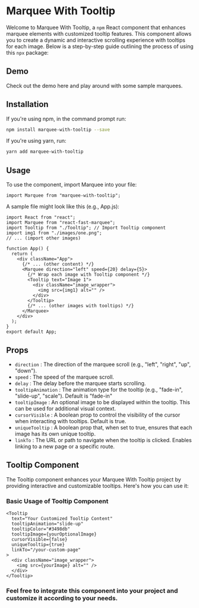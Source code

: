 # Marquee With Tooltip

Welcome to Marquee With Tooltip, a `npm` React component that enhances marquee elements with customized tooltip features. This component allows you to create a dynamic and interactive scrolling experience with tooltips for each image. Below is a step-by-step guide outlining the process of using this  `npx` package:
## Demo

Check out the demo here and play around with some sample marquees.

## Installation

If you're using npm, in the command prompt run:

```bash
npm install marquee-with-tooltip --save
```

If you're using yarn, run:

```bash
yarn add marquee-with-tooltip
```

## Usage

To use the component, import Marquee into your file:

```
import Marquee from "marquee-with-tooltip";
```
A sample file might look like this (e.g., App.js):

```
import React from "react";
import Marquee from "react-fast-marquee";
import Tooltip from "./Tooltip"; // Import Tooltip component
import img1 from "./images/one.png";
// ... (import other images)

function App() {
  return (
    <div className="App">
      {/* ... (other content) */}
      <Marquee direction="left" speed={20} delay={5}>
        {/* Wrap each image with Tooltip component */}
        <Tooltip text="Image 1">
          <div className="image_wrapper">
            <img src={img1} alt="" />
          </div>
        </Tooltip>
        {/* ... (other images with tooltips) */}
      </Marquee>
    </div>
  );
}
export default App;
```

## Props

- `direction` : The direction of the marquee scroll (e.g., "left", "right", "up", "down").
- `speed` : The speed of the marquee scroll.
- `delay` : The delay before the marquee starts scrolling.
- `tooltipAnimation` : The animation type for the tooltip (e.g., "fade-in", "slide-up", "scale"). Default is "fade-in"
- `tooltipImage` : An optional image to be displayed within the tooltip. This can be used for additional visual context.
- `cursorVisible` : A boolean prop to control the visibility of the cursor when interacting with tooltips. Default is true.
- `uniqueTooltip` : A boolean prop that, when set to true, ensures that each image has its own unique tooltip.
- `linkTo` : The URL or path to navigate when the tooltip is clicked. Enables linking to a new page or a specific route.

## Tooltip Component

The Tooltip component enhances your Marquee With Tooltip project by providing interactive and customizable tooltips. Here's how you can use it:

### Basic Usage of Tooltip Component 

```
<Tooltip
  text="Your Customized Tooltip Content"
  tooltipAnimation="slide-up"
  tooltipColor="#3498db"
  tooltipImage={yourOptionalImage}
  cursorVisible={false}
  uniqueTooltip={true}
  linkTo="/your-custom-page"
>
  <div className="image_wrapper">
    <img src={yourImage} alt="" />
  </div>
</Tooltip>
```
### Feel free to integrate this component into your project and customize it according to your needs.
